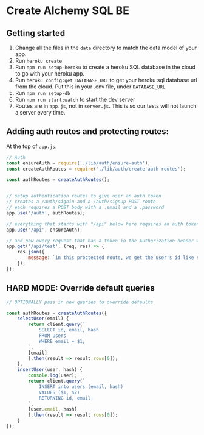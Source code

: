 # Create Alchemy SQL BE

## Getting started
1. Change all the files in the `data` directory to match the data model of your app.
1. Run `heroku create`
1. Run `npm run setup-heroku` to create a heroku SQL database in the cloud to go with your heroku app.
1. Run `heroku config:get DATABASE_URL` to get your heroku sql database url from the cloud. Put this in your .env file, under `DATABASE_URL`
1. Run `npm run setup-db`
1. Run `npm run start:watch` to start the dev server
1. Routes are in `app.js`, not in `server.js`. This is so our tests will not launch a server every time.

## Adding auth routes and protecting routes:

At the top of `app.js`:

```js
// Auth
const ensureAuth = require('./lib/auth/ensure-auth');
const createAuthRoutes = require('./lib/auth/create-auth-routes');

const authRoutes = createAuthRoutes();


// setup authentication routes to give user an auth token
// creates a /auth/signin and a /auth/signup POST route. 
// each requires a POST body with a .email and a .password
app.use('/auth', authRoutes);

// everything that starts with "/api" below here requires an auth token!
app.use('/api', ensureAuth);

// and now every request that has a token in the Authorization header will have a `req.userId` property for us to see who's talking
app.get('/api/test', (req, res) => {
    res.json({
        message: `in this proctected route, we get the user's id like so: ${req.userId}`
    });
});
```

## HARD MODE: Override default queries

```js
// OPTIONALLY pass in new queries to override defaults

const authRoutes = createAuthRoutes({
    selectUser(email) {
        return client.query(`
            SELECT id, email, hash
            FROM users
            WHERE email = $1;
        `,
        [email]
        ).then(result => result.rows[0]);
    },
    insertUser(user, hash) {
        console.log(user);
        return client.query(`
            INSERT into users (email, hash)
            VALUES ($1, $2)
            RETURNING id, email;
        `,
        [user.email, hash]
        ).then(result => result.rows[0]);
    }
});
```